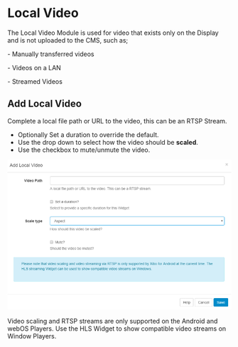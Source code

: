 <!--toc=widgets-->

# Local Video

The Local Video Module is used for video that exists only on the Display and is not uploaded to the CMS, such as; 

\- Manually transferred videos

\- Videos on a LAN

\- Streamed Videos



## Add Local Video

Complete a local file path or URL to the video, this can be an RTSP Stream.

- Optionally Set a duration to override the default.
- Use the drop down to select how the video should be **scaled**.
- Use the checkbox to mute/unmute the video.

![Add Local Video](img/media_localvideo_add.png)

<tip>

Video scaling and RTSP streams are only supported on the Android and webOS Players. Use the HLS Widget to show compatible video streams on Window Players.

</tip>